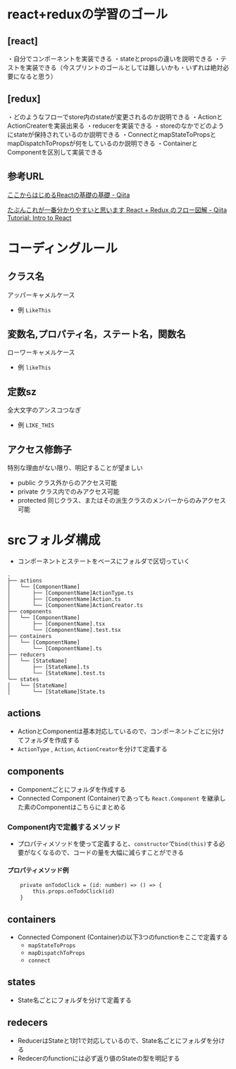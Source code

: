 # react+reduxの学習のゴール
## [react]
・自分でコンポーネントを実装できる
・stateとpropsの違いを説明できる
・テストを実装できる（今スプリントのゴールとしては難しいかも・いずれは絶対必要になると思う）

## [redux]
・どのようなフローでstore内のstateが変更されるのか説明できる
・ActionとActionCreaterを実装出来る
・reducerを実装できる
・storeのなかでどのようにstateが保持されているのか説明できる
・ConnectとmapStateToPropsとmapDispatchToPropsが何をしているのか説明できる
・ContainerとComponentを区別して実装できる


## 参考URL

[ここからはじめるReactの基礎の基礎 - Qiita](https://qiita.com/shizuma/items/6392dc55624c80f5503c)  

[たぶんこれが一番分かりやすいと思います React + Redux のフロー図解 - Qiita](https://qiita.com/mpyw/items/a816c6380219b1d5a3bf)  
[Tutorial: Intro to React](https://reactjs.org/tutorial/tutorial.html)

# コーディングルール
## クラス名
アッパーキャメルケース
- 例
`LikeThis`

## 変数名,プロパティ名，ステート名，関数名
ローワーキャメルケース
- 例
`likeThis`

## 定数sz
全大文字のアンスコつなぎ
- 例
`LIKE_THIS`

## アクセス修飾子
特別な理由がない限り、明記することが望ましい
 - public
クラス外からのアクセス可能
- private
クラス内でのみアクセス可能
- protected
同じクラス、またはその派生クラスのメンバーからのみアクセス可能

# srcフォルダ構成
- コンポーネントとステートをベースにフォルダで区切っていく
```
.
├── actions
│   └── [ComponentName]
│       ├── [ComponentName]ActionType.ts
│       ├── [ComponentName]Action.ts
│       └── [ComponentName]ActionCreator.ts
├── components
│   └── [ComponentName]
│       ├── [ComponentName].tsx
│       └── [ComponentName].test.tsx
├── containers
│   └── [ComponentName]
│       └── [ComponentName].ts
├── reducers
│   └── [StateName]
│       ├── [StateName].ts
│       └── [StateName].test.ts
└── states
│   └── [StateName]
│       └── [StateName]State.ts
```

## actions
- ActionとComponentは基本対応しているので、コンポーネントごとに分けてフォルダを作成する
- `ActionType` , `Action`, `ActionCreator`を分けて定義する

## components
- Componentごとにフォルダを作成する
- Connected Component (Container)であっても `React.Component` を継承した素のComponentはこちらにまとめる

 ### Component内で定義するメソッド
- プロパティメソッドを使って定義すると、`constructor`で`bind(this)`する必要がなくなるので、コードの量を大幅に減らすことができる

#### プロパティメソッド例
```
    private onTodoClick = (id: number) => () => {
        this.props.onTodoClick(id)
    }
```
## containers
- Connected Component (Container)の以下3つのfunctionをここで定義する
  - `mapStateToProps`
  - `mapDispatchToProps`
  - `connect` 

## states
- State名ごとにフォルダを分けて定義する

## redecers
- ReducerはStateと1対1で対応しているので、State名ごとにフォルダを分ける
- Redecerのfunctionには必ず返り値のStateの型を明記する
